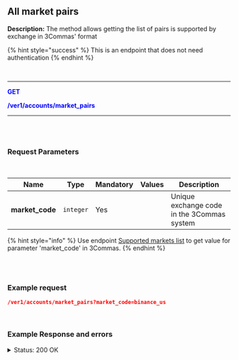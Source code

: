 ## All market pairs<br>

**Description:** The method allows getting the list of pairs is supported by exchange in 3Commas' format<br>


{% hint style="success" %}
This is an endpoint that does not need authentication
{% endhint %}

<br>

-------- 

<mark style="color:blue;background-color:white"> **GET**

<mark style="color:blue;background-color:white"> **/ver1/accounts/market_pairs**

-------- 

<br>
<br>

### Request Parameters<br>
<br>

| Name | Type |	Mandatory |	Values	| Description|
|------|------|-----------|-----------------|------------|
|**market_code**  | `integer` | Yes |	| Unique exchange code in the 3Commas system|

{% hint style="info" %}
Use endpoint [Supported markets list](Market%20data/1.Supported%20markets%20list.md) to get value for parameter 'market_code' in 3Commas.
{% endhint %}

<br>
<br>

### Example request<br>

```json
/ver1/accounts/market_pairs?market_code=binance_us
```
<br>

### Example Response and errors<br>
<details>
<summary>Status: 200 OK</summary>

```json
[
"BTC_ETH",
"BTC_LTC",
"BTC_BNB",
"BTC_NEO",
"ETH_QTUM",
"ETH_EOS",
"ETH_SNT",
"ETH_BNT",
"BTC_GAS",
"ETH_BNB",
"USDT_BTC",
]
```

</details>

